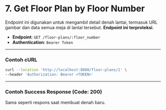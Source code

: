 # 7. Get Floor Plan by Floor Number

Endpoint ini digunakan untuk mengambil detail denah lantai, termasuk URL gambar dan data semua meja di lantai tersebut. **Endpoint ini terproteksi**.

- **Endpoint**: `GET /floor-plans/:floor_number`
- **Authentication**: `Bearer Token`

---

### Contoh cURL

```sh
curl --location 'http://localhost:8080/floor-plans/1' \
--header 'Authorization: Bearer <TOKEN>'
```

---

### Contoh Success Response (Code: 200)

Sama seperti respons saat membuat denah baru.